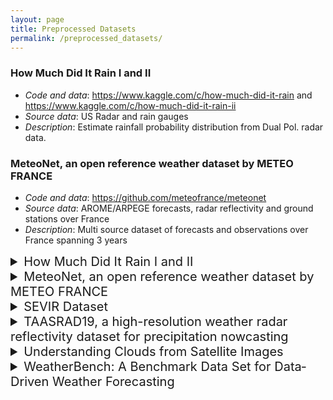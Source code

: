 ```yaml
---
layout: page
title: Preprocessed Datasets
permalink: /preprocessed_datasets/
---
```


### How Much Did It Rain I and II
- *Code and data*: <a href="https://www.kaggle.com/c/how-much-did-it-rain">https://www.kaggle.com/c/how-much-did-it-rain</a> and <a href="https://www.kaggle.com/c/how-much-did-it-rain-ii">https://www.kaggle.com/c/how-much-did-it-rain-ii</a>
- *Source data*: US Radar and rain gauges
- *Description*: Estimate rainfall probability distribution from Dual Pol. radar data.


### MeteoNet, an open reference weather dataset by METEO FRANCE
- *Code and data*: <a href="https://github.com/meteofrance/meteonet">https://github.com/meteofrance/meteonet</a>
- *Source data*: AROME/ARPEGE forecasts, radar reflectivity and ground stations over France
- *Description*: Multi source dataset of forecasts and observations over France spanning 3 years

<details>
  <summary style="font-size:20px">How Much Did It Rain I and II</summary>

<table style="width:100%">
  <tr>
    <td>Code and data</td>
    <td><a href="https://www.kaggle.com/c/how-much-did-it-rain">https://www.kaggle.com/c/how-much-did-it-rain</a> and <a href="https://www.kaggle.com/c/how-much-did-it-rain-ii">https://www.kaggle.com/c/how-much-did-it-rain-ii</a></td>
  </tr>
  <tr>
    <td>Source data</td>
    <td>US Radar and rain gauges</td>
  </tr>
  <tr>
    <td>Description</td>
    <td>Estimate rainfall probability distribution from Dual Pol. radar data.</td>
  </tr>
</table>

</details>


<details>
  <summary style="font-size:20px">MeteoNet, an open reference weather dataset by METEO FRANCE</summary>

<table style="width:100%">
  <tr>
    <td>Code and data</td>
    <td><a href="https://github.com/meteofrance/meteonet">https://github.com/meteofrance/meteonet</a></td>
  </tr>
  <tr>
    <td>Source data</td>
    <td>AROME/ARPEGE forecasts, radar reflectivity and ground stations over France</td>
  </tr>
  <tr>
    <td>Description</td>
    <td>Multi source dataset of forecasts and observations over France spanning 3 yearss</td>
  </tr>
</table>

</details>


<details>
  <summary style="font-size:20px">SEVIR Dataset</summary>

<table style="width:100%">
  <tr>
    <td>Paper</td>
    <td><a href="https://proceedings.neurips.cc/paper/2020/file/fa78a16157fed00d7a80515818432169-Paper.pdf">https://proceedings.neurips.cc/paper/2020/file/fa78a16157fed00d7a80515818432169-Paper.pdf</a></td>
  </tr>
  <tr>
    <td>Code and data</td>
    <td><a href="http://sevir.mit.edu/">http://sevir.mit.edu/</a></td>
  </tr>
  <tr>
    <td>Source data</td>
    <td>GOES-16 and NEXRAD over CONUS</td>
  </tr>
  <tr>
    <td>Description</td>
    <td>Preprocessed satellite and radar data over the continental US, served in patches. For a range of challenges with baselines (check website for updates).</td>
  </tr>
</table>

</details>


<details>
  <summary style="font-size:20px">TAASRAD19, a high-resolution weather radar reflectivity dataset for precipitation nowcasting</summary>

<table style="width:100%">
  <tr>
    <td>Paper</td>
    <td><a href="https://doi.org/10.1038/s41597-020-0574-8 ">https://doi.org/10.1038/s41597-020-0574-8 </a></td>
  </tr>
  <tr>
    <td>Code and data</td>
    <td><a href="https://github.com/MPBA/TAASRAD19">https://github.com/MPBA/TAASRAD19</a></td>
  </tr>
  <tr>
    <td>Source data</td>
    <td>Official public meteorological agency of the civil protection department of the Autonomous Province of Trento (Italy)</td>
  </tr>
  <tr>
    <td>Description</td>
    <td>Benchmark dataset for radar nowcasting with deep learning. The dataset contains 1,732 radar sequences labeled with precipitation type spanning from 2010 to 2019, for a total of 362,233 radar images. Image size is 480 x 480 at 500m resolution (UTM grid) covering a complex orographic area in the Italian Alps.</td>
  </tr>
  <tr>
    <td>Papers using this dataset</td>
    <td><a href="https://doi.org/10.3390/atmos11030267">https://doi.org/10.3390/atmos11030267</a>, <a href="https://doi.org/10.3390/rs11242922">https://doi.org/10.3390/rs11242922</a></td>
  </tr>
</table>

</details>


<details>
  <summary style="font-size:20px">Understanding Clouds from Satellite Images</summary>

<table style="width:100%">
  <tr>
    <td>Paper</td>
    <td><a href="https://journals.ametsoc.org/view/journals/bams/101/11/bamsD190324.xml ">https://journals.ametsoc.org/view/journals/bams/101/11/bamsD190324.xml </a></td>
  </tr>
  <tr>
    <td>Code and data</td>
    <td><a href="https://www.kaggle.com/c/understanding_cloud_organization">https://www.kaggle.com/c/understanding_cloud_organization</a></td>
  </tr>
  <tr>
    <td>Source data</td>
    <td>TERRA and AQUA MODIS visible images</td>
  </tr>
  <tr>
    <td>Description</td>
    <td>Cloud classification challenge of 4 human-designed shallow cloud patterns of organization: Sugar, Flower, Fish and Gravel with 30,000 human labels</td>
  </tr>
</table>

</details>


<details>
  <summary style="font-size:20px">WeatherBench: A Benchmark Data Set for Data‐Driven Weather Forecasting</summary>

<table style="width:100%">
  <tr>
    <td>Paper</td>
    <td><a href="https://doi.org/10.1029/2020MS002203">https://doi.org/10.1029/2020MS002203</a></td>
  </tr>
  <tr>
    <td>Code and data</td>
    <td><a href="https://github.com/pangeo-data/WeatherBench">https://github.com/pangeo-data/WeatherBench</a></td>
  </tr>
  <tr>
    <td>Source data</td>
    <td>ERA5 and TIGGE for baselines</td>
  </tr>
  <tr>
    <td>Description</td>
    <td>Benchmark dataset for medium-range (3 and 5 day) forecasting of global pressure, temperature and precipitation with preprocessed data (40 years), evaluation and baselines</td>
  </tr>
  <tr>
    <td>Papers using this dataset</td>
    <td><a href="https://arxiv.org/abs/2003.11927">https://arxiv.org/abs/2003.11927</a>, <a href="https://arxiv.org/abs/2008.08626">https://arxiv.org/abs/2008.08626</a></td>
  </tr>
</table>

</details>
